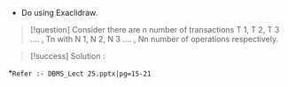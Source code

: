- Do using Exaclidraw.

>[!question] 
>Consider there are n number of transactions T 1, T 2, T 3 …. , Tn with N 1, N 2, N 3 …. , Nn number of operations respectively.

>[!success] Solution :

*`Refer :- DBMS_Lect 25.pptx|pg=15-21`